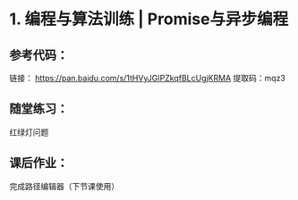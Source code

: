 # 1. 编程与算法训练 | Promise与异步编程
## 参考代码：
链接： https://pan.baidu.com/s/1tHVyJGIPZkqfBLcUgjKRMA
提取码：mqz3

## 随堂练习：
红绿灯问题

## 课后作业：
完成路径编辑器（下节课使用）